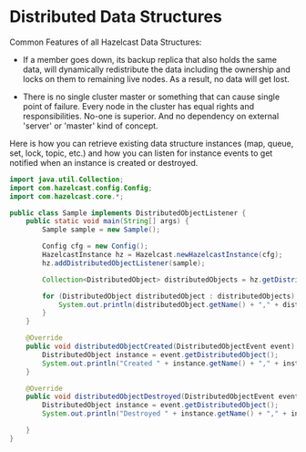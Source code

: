 

# Distributed Data Structures

Common Features of all Hazelcast Data Structures:


-   If a member goes down, its backup replica that also holds the same data, will dynamically redistribute the data including the ownership and locks on them to remaining live nodes. As a result, no data will get lost.

-   There is no single cluster master or something that can cause single point of failure. Every node in the cluster has equal rights and responsibilities. No-one is superior. And no dependency on external 'server' or 'master' kind of concept.

Here is how you can retrieve existing data structure instances (map, queue, set, lock, topic, etc.) and how you can listen for instance events to get notified when an instance is created or destroyed.

```java
import java.util.Collection;
import com.hazelcast.config.Config;
import com.hazelcast.core.*;

public class Sample implements DistributedObjectListener {
    public static void main(String[] args) {
        Sample sample = new Sample();

        Config cfg = new Config();
        HazelcastInstance hz = Hazelcast.newHazelcastInstance(cfg);
        hz.addDistributedObjectListener(sample);

        Collection<DistributedObject> distributedObjects = hz.getDistributedObjects();

        for (DistributedObject distributedObject : distributedObjects) {
            System.out.println(distributedObject.getName() + "," + distributedObject.getId());
        }
    }

    @Override
    public void distributedObjectCreated(DistributedObjectEvent event) {
        DistributedObject instance = event.getDistributedObject();
        System.out.println("Created " + instance.getName() + "," + instance.getId());
    }

    @Override
    public void distributedObjectDestroyed(DistributedObjectEvent event) {
        DistributedObject instance = event.getDistributedObject();
        System.out.println("Destroyed " + instance.getName() + "," + instance.getId());

    }
}
```

